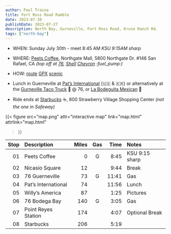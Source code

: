 ```yaml
---
author: Paul Traina
title: Fort Ross Road Ramble
date: 2023-07-30
publishDate: 2023-07-27
description: North Bay, Gurneville, Fort Ross Road, Kruse Ranch Rd.
tags: ["north-bay"]
---
```

* WHEN: Sunday July 30th - meet 8:45 AM *KSU 9:15AM sharp*

* WHERE: [Peets Coffee](https://goo.gl/maps/Nr19wF2eEhyFY9L28),
   Northgate Mall, 5800 Northgate Dr. #146 San Rafael, CA
   *(top off at [76](https://goo.gl/maps/F1zv2PQTcjTju17X6),
   [Shell](https://goo.gl/maps/7iN9H6bbP4ePVyYt9)
   [Chevron](https://goo.gl/maps/F3aGLG3vAwCmEkaK9) :fuel_pump:)*

* HOW:
  [route](map.html)
  [GPX](fort-ross.gpx)
  [scenic](https://scenicapp.space/route/ByyIxbmz)

* Lunch in Guerneville at
[Pat’s International](https://goo.gl/maps/b1wHVau5ZGLLCUjY7) (:us: & :kr:)
or alternatively at the
[Gurneville Taco Truck](https://www.guernevilletacotruck.com) :taco: @ 76, or
[La Bodeguita Mexican](https://goo.gl/maps/BrJcXxdC16p3T3iB7) :burrito:

* Ride ends at [Starbucks](https://goo.gl/maps/BrJcXxdC16p3T3iB7) :coffee:,
800 Strawberry Village Shopping Center *(not the one in Safeway)*

{{< figure src="map.png" attr="interactive map"
    link="map.html" attrlink="map.html"
>}}

| Stop | Description          | Miles | Gas  | Time  | Notes
| ---: | :----------          | ----: | :--: | ----: | :----
|   01 | Peets Coffee         | 0     | G    |  8:45 | KSU 9:15 sharp
|   02 | Nicasio Square       | 12    |      |  9:44 | Break
|   03 | 76 Guerneville       | 73    | G    | 11:41 | Gas
|   04 | Pat’s International  | 74    |      | 11:56 | Lunch
|   05 | Willy’s America      | 87    |      |  1:25 | Pictures
|   06 | 76 Bodega Bay        | 140   | G    |  3:05 | Gas
|   07 | Point Reyes Station  | 174   |      |  4:07 | Optional Break
|   08 | Starbucks            | 206   |      |  5:19 |
